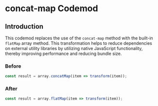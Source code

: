 # concat-map Codemod

## Introduction

This codemod replaces the use of the `concat-map` method with the built-in `flatMap` array method. This transformation helps to reduce dependencies on external utility libraries by utilizing native JavaScript functionality, thereby improving performance and reducing bundle size.

### Before

```javascript
const result = array.concatMap(item => transform(item));
```

### After

```javascript
const result = array.flatMap(item => transform(item));
```